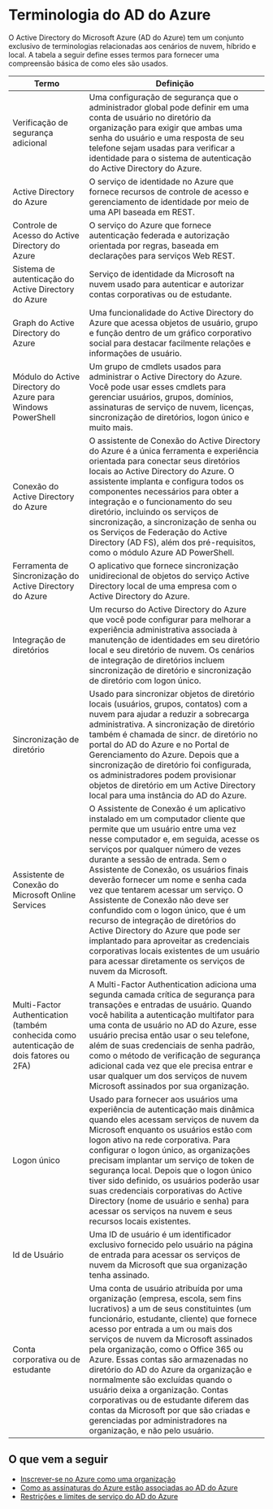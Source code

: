 <properties 
	pageTitle="Terminologia do AD do Azure" 
	description="Termos e definições relacionadas ao AD do Azure." 
	services="active-directory" 
	documentationCenter="" 
	authors="Justinha" 
	writer="Justinha" 
	manager="TerryLan" 
	editor="LisaToft"/>

<tags 
	ms.service="active-directory" 
	ms.workload="infrastructure-services" 
	ms.tgt_pltfrm="na" 
	ms.devlang="na" 
	ms.topic="article" 
	ms.date="04/27/2015" 
	ms.author="Justinha"/>

# Terminologia do AD do Azure

O Active Directory do Microsoft Azure (AD do Azure) tem um conjunto exclusivo de terminologias relacionadas aos cenários de nuvem, híbrido e local. A tabela a seguir define esses termos para fornecer uma compreensão básica de como eles são usados.

 Termo | Definição
------------- | -------------
Verificação de segurança adicional | Uma configuração de segurança que o administrador global pode definir em uma conta de usuário no diretório da organização para exigir que ambas uma senha do usuário e uma resposta de seu telefone sejam usadas para verificar a identidade para o sistema de autenticação do Active Directory do Azure.
Active Directory do Azure | O serviço de identidade no Azure que fornece recursos de controle de acesso e gerenciamento de identidade por meio de uma API baseada em REST.
Controle de Acesso do Active Directory do Azure | O serviço do Azure que fornece autenticação federada e autorização orientada por regras, baseada em declarações para serviços Web REST.
Sistema de autenticação do Active Directory do Azure | Serviço de identidade da Microsoft na nuvem usado para autenticar e autorizar contas corporativas ou de estudante.
Graph do Active Directory do Azure | Uma funcionalidade do Active Directory do Azure que acessa objetos de usuário, grupo e função dentro de um gráfico corporativo social para destacar facilmente relações e informações de usuário.
Módulo do Active Directory do Azure para Windows PowerShell | Um grupo de cmdlets usados para administrar o Active Directory do Azure. Você pode usar esses cmdlets para gerenciar usuários, grupos, domínios, assinaturas de serviço de nuvem, licenças, sincronização de diretórios, logon único e muito mais.
Conexão do Active Directory do Azure | O assistente de Conexão do Active Directory do Azure é a única ferramenta e experiência orientada para conectar seus diretórios locais ao Active Directory do Azure. O assistente implanta e configura todos os componentes necessários para obter a integração e o funcionamento do seu diretório, incluindo os serviços de sincronização, a sincronização de senha ou os Serviços de Federação do Active Directory (AD FS), além dos pré-requisitos, como o módulo Azure AD PowerShell.
Ferramenta de Sincronização do Active Directory do Azure | O aplicativo que fornece sincronização unidirecional de objetos do serviço Active Directory local de uma empresa com o Active Directory do Azure.
Integração de diretórios | Um recurso do Active Directory do Azure que você pode configurar para melhorar a experiência administrativa associada à manutenção de identidades em seu diretório local e seu diretório de nuvem. Os cenários de integração de diretórios incluem sincronização de diretório e sincronização de diretório com logon único.
Sincronização de diretório | Usado para sincronizar objetos de diretório locais (usuários, grupos, contatos) com a nuvem para ajudar a reduzir a sobrecarga administrativa. A sincronização de diretório também é chamada de sincr. de diretório no portal do AD do Azure e no Portal de Gerenciamento do Azure. Depois que a sincronização de diretório foi configurada, os administradores podem provisionar objetos de diretório em um Active Directory local para uma instância do AD do Azure.
Assistente de Conexão do Microsoft Online Services | O Assistente de Conexão é um aplicativo instalado em um computador cliente que permite que um usuário entre uma vez nesse computador e, em seguida, acesse os serviços por qualquer número de vezes durante a sessão de entrada. Sem o Assistente de Conexão, os usuários finais deverão fornecer um nome e senha cada vez que tentarem acessar um serviço. O Assistente de Conexão não deve ser confundido com o logon único, que é um recurso de integração de diretórios do Active Directory do Azure que pode ser implantado para aproveitar as credenciais corporativas locais existentes de um usuário para acessar diretamente os serviços de nuvem da Microsoft.
Multi-Factor Authentication (também conhecida como autenticação de dois fatores ou 2FA) | A Multi-Factor Authentication adiciona uma segunda camada crítica de segurança para transações e entradas de usuário. Quando você habilita a autenticação multifator para uma conta de usuário no AD do Azure, esse usuário precisa então usar o seu telefone, além de suas credenciais de senha padrão, como o método de verificação de segurança adicional cada vez que ele precisa entrar e usar qualquer um dos serviços de nuvem Microsoft assinados por sua organização.
Logon único | Usado para fornecer aos usuários uma experiência de autenticação mais dinâmica quando eles acessam serviços de nuvem da Microsoft enquanto os usuários estão com logon ativo na rede corporativa. Para configurar o logon único, as organizações precisam implantar um serviço de token de segurança local. Depois que o logon único tiver sido definido, os usuários poderão usar suas credenciais corporativas do Active Directory (nome de usuário e senha) para acessar os serviços na nuvem e seus recursos locais existentes.
Id de Usuário | Uma ID de usuário é um identificador exclusivo fornecido pelo usuário na página de entrada para acessar os serviços de nuvem da Microsoft que sua organização tenha assinado.
Conta corporativa ou de estudante | Uma conta de usuário atribuída por uma organização (empresa, escola, sem fins lucrativos) a um de seus constituintes (um funcionário, estudante, cliente) que fornece acesso por entrada a um ou mais dos serviços de nuvem da Microsoft assinados pela organização, como o Office 365 ou Azure. Essas contas são armazenadas no diretório do AD do Azure da organização e normalmente são excluídas quando o usuário deixa a organização. Contas corporativas ou de estudante diferem das contas da Microsoft por que são criadas e gerenciadas por administradores na organização, e não pelo usuário. 

## O que vem a seguir
- [Inscrever-se no Azure como uma organização](sign-up-organization.md)
- [Como as assinaturas do Azure estão associadas ao AD do Azure](active-directory-how-subscriptions-associated-directory.md)
- [Restrições e limites de serviço do AD do Azure](active-directory-service-limits-restrictions.md)

<!---HONumber=58-->